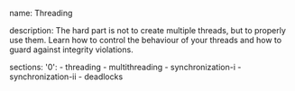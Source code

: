 name: Threading

description: The hard part is not to create multiple threads, but to properly use them. Learn how to control the behaviour of your threads and how to guard against integrity violations.

sections:
'0': - threading - multithreading - synchronization-i - synchronization-ii - deadlocks
